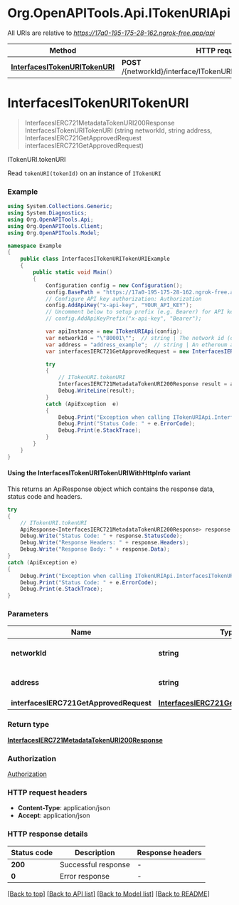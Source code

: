 # Org.OpenAPITools.Api.ITokenURIApi

All URIs are relative to *https://17a0-195-175-28-162.ngrok-free.app/api*

| Method | HTTP request | Description |
|--------|--------------|-------------|
| [**InterfacesITokenURITokenURI**](ITokenURIApi.md#interfacesitokenuritokenuri) | **POST** /{networkId}/interface/ITokenURI/read/{address}/tokenURI | ITokenURI.tokenURI |

<a id="interfacesitokenuritokenuri"></a>
# **InterfacesITokenURITokenURI**
> InterfacesIERC721MetadataTokenURI200Response InterfacesITokenURITokenURI (string networkId, string address, InterfacesIERC721GetApprovedRequest interfacesIERC721GetApprovedRequest)

ITokenURI.tokenURI

Read `tokenURI(tokenId)` on an instance of `ITokenURI`

### Example
```csharp
using System.Collections.Generic;
using System.Diagnostics;
using Org.OpenAPITools.Api;
using Org.OpenAPITools.Client;
using Org.OpenAPITools.Model;

namespace Example
{
    public class InterfacesITokenURITokenURIExample
    {
        public static void Main()
        {
            Configuration config = new Configuration();
            config.BasePath = "https://17a0-195-175-28-162.ngrok-free.app/api";
            // Configure API key authorization: Authorization
            config.AddApiKey("x-api-key", "YOUR_API_KEY");
            // Uncomment below to setup prefix (e.g. Bearer) for API key, if needed
            // config.AddApiKeyPrefix("x-api-key", "Bearer");

            var apiInstance = new ITokenURIApi(config);
            var networkId = "\"80001\"";  // string | The network id (default to "80001")
            var address = "address_example";  // string | An ethereum address
            var interfacesIERC721GetApprovedRequest = new InterfacesIERC721GetApprovedRequest(); // InterfacesIERC721GetApprovedRequest | 

            try
            {
                // ITokenURI.tokenURI
                InterfacesIERC721MetadataTokenURI200Response result = apiInstance.InterfacesITokenURITokenURI(networkId, address, interfacesIERC721GetApprovedRequest);
                Debug.WriteLine(result);
            }
            catch (ApiException  e)
            {
                Debug.Print("Exception when calling ITokenURIApi.InterfacesITokenURITokenURI: " + e.Message);
                Debug.Print("Status Code: " + e.ErrorCode);
                Debug.Print(e.StackTrace);
            }
        }
    }
}
```

#### Using the InterfacesITokenURITokenURIWithHttpInfo variant
This returns an ApiResponse object which contains the response data, status code and headers.

```csharp
try
{
    // ITokenURI.tokenURI
    ApiResponse<InterfacesIERC721MetadataTokenURI200Response> response = apiInstance.InterfacesITokenURITokenURIWithHttpInfo(networkId, address, interfacesIERC721GetApprovedRequest);
    Debug.Write("Status Code: " + response.StatusCode);
    Debug.Write("Response Headers: " + response.Headers);
    Debug.Write("Response Body: " + response.Data);
}
catch (ApiException e)
{
    Debug.Print("Exception when calling ITokenURIApi.InterfacesITokenURITokenURIWithHttpInfo: " + e.Message);
    Debug.Print("Status Code: " + e.ErrorCode);
    Debug.Print(e.StackTrace);
}
```

### Parameters

| Name | Type | Description | Notes |
|------|------|-------------|-------|
| **networkId** | **string** | The network id | [default to &quot;80001&quot;] |
| **address** | **string** | An ethereum address |  |
| **interfacesIERC721GetApprovedRequest** | [**InterfacesIERC721GetApprovedRequest**](InterfacesIERC721GetApprovedRequest.md) |  |  |

### Return type

[**InterfacesIERC721MetadataTokenURI200Response**](InterfacesIERC721MetadataTokenURI200Response.md)

### Authorization

[Authorization](../README.md#Authorization)

### HTTP request headers

 - **Content-Type**: application/json
 - **Accept**: application/json


### HTTP response details
| Status code | Description | Response headers |
|-------------|-------------|------------------|
| **200** | Successful response |  -  |
| **0** | Error response |  -  |

[[Back to top]](#) [[Back to API list]](../README.md#documentation-for-api-endpoints) [[Back to Model list]](../README.md#documentation-for-models) [[Back to README]](../README.md)

